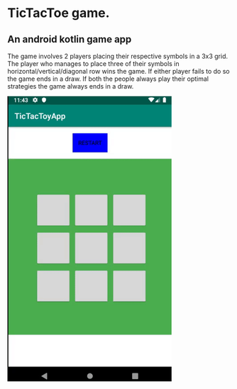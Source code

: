 # TicTacToe game.

## An android kotlin game app

The game involves 2 players placing their respective symbols in a 3x3 grid.
The player who manages to place three of their symbols in horizontal/vertical/diagonal 
row wins the game. If either player fails to do so the game ends in a draw. 
If both the people always play their optimal strategies the game always ends in a draw.


![Example](example.gif)